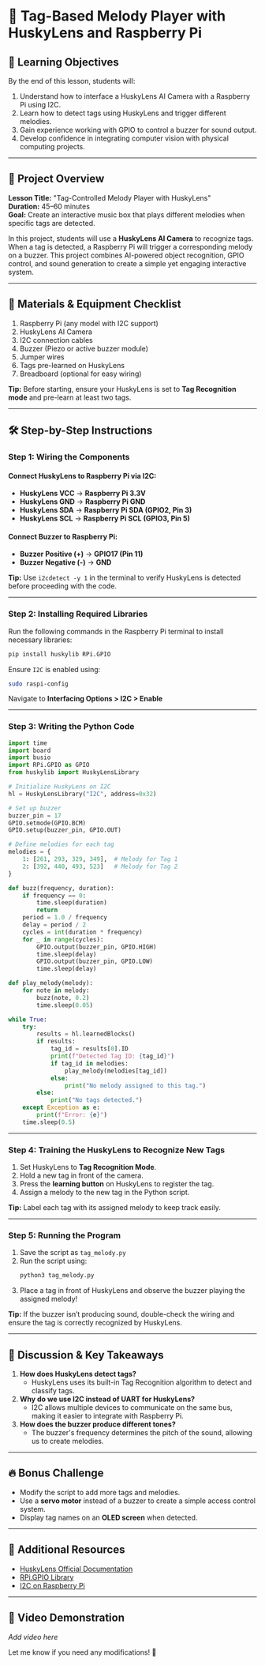 # 🎵 Tag-Based Melody Player with HuskyLens and Raspberry Pi

## 🎯 Learning Objectives
By the end of this lesson, students will:

1. Understand how to interface a HuskyLens AI Camera with a Raspberry Pi using I2C.
2. Learn how to detect tags using HuskyLens and trigger different melodies.
3. Gain experience working with GPIO to control a buzzer for sound output.
4. Develop confidence in integrating computer vision with physical computing projects.

---

## 🔎 Project Overview

**Lesson Title:** "Tag-Controlled Melody Player with HuskyLens"  
**Duration:** 45–60 minutes  
**Goal:** Create an interactive music box that plays different melodies when specific tags are detected.

In this project, students will use a **HuskyLens AI Camera** to recognize tags. When a tag is detected, a Raspberry Pi will trigger a corresponding melody on a buzzer. This project combines AI-powered object recognition, GPIO control, and sound generation to create a simple yet engaging interactive system.

---

## 🔧 Materials & Equipment Checklist

1. Raspberry Pi (any model with I2C support)
2. HuskyLens AI Camera
3. I2C connection cables
4. Buzzer (Piezo or active buzzer module)
5. Jumper wires
6. Tags pre-learned on HuskyLens
7. Breadboard (optional for easy wiring)

**Tip:** Before starting, ensure your HuskyLens is set to **Tag Recognition mode** and pre-learn at least two tags.

---

## 🛠 Step-by-Step Instructions

### **Step 1: Wiring the Components**

#### **Connect HuskyLens to Raspberry Pi via I2C:**
- **HuskyLens VCC** → **Raspberry Pi 3.3V**
- **HuskyLens GND** → **Raspberry Pi GND**
- **HuskyLens SDA** → **Raspberry Pi SDA (GPIO2, Pin 3)**
- **HuskyLens SCL** → **Raspberry Pi SCL (GPIO3, Pin 5)**

#### **Connect Buzzer to Raspberry Pi:**
- **Buzzer Positive (+)** → **GPIO17 (Pin 11)**
- **Buzzer Negative (-)** → **GND**

**Tip:** Use `i2cdetect -y 1` in the terminal to verify HuskyLens is detected before proceeding with the code.

---

### **Step 2: Installing Required Libraries**

Run the following commands in the Raspberry Pi terminal to install necessary libraries:

```bash
pip install huskylib RPi.GPIO
```

Ensure `I2C` is enabled using:

```bash
sudo raspi-config
```
Navigate to **Interfacing Options > I2C > Enable**

---

### **Step 3: Writing the Python Code**

```python
import time
import board
import busio
import RPi.GPIO as GPIO
from huskylib import HuskyLensLibrary

# Initialize HuskyLens on I2C
hl = HuskyLensLibrary("I2C", address=0x32)

# Set up buzzer
buzzer_pin = 17
GPIO.setmode(GPIO.BCM)
GPIO.setup(buzzer_pin, GPIO.OUT)

# Define melodies for each tag
melodies = {
    1: [261, 293, 329, 349],  # Melody for Tag 1
    2: [392, 440, 493, 523]   # Melody for Tag 2
}

def buzz(frequency, duration):
    if frequency == 0:
        time.sleep(duration)
        return
    period = 1.0 / frequency
    delay = period / 2
    cycles = int(duration * frequency)
    for _ in range(cycles):
        GPIO.output(buzzer_pin, GPIO.HIGH)
        time.sleep(delay)
        GPIO.output(buzzer_pin, GPIO.LOW)
        time.sleep(delay)

def play_melody(melody):
    for note in melody:
        buzz(note, 0.2)
        time.sleep(0.05)

while True:
    try:
        results = hl.learnedBlocks()
        if results:
            tag_id = results[0].ID
            print(f"Detected Tag ID: {tag_id}")
            if tag_id in melodies:
                play_melody(melodies[tag_id])
            else:
                print("No melody assigned to this tag.")
        else:
            print("No tags detected.")
    except Exception as e:
        print(f"Error: {e}")
    time.sleep(0.5)
```

---

### **Step 4: Training the HuskyLens to Recognize New Tags**

1. Set HuskyLens to **Tag Recognition Mode**.
2. Hold a new tag in front of the camera.
3. Press the **learning button** on HuskyLens to register the tag.
4. Assign a melody to the new tag in the Python script.

**Tip:** Label each tag with its assigned melody to keep track easily.

---

### **Step 5: Running the Program**

1. Save the script as `tag_melody.py`
2. Run the script using:
   ```bash
   python3 tag_melody.py
   ```
3. Place a tag in front of HuskyLens and observe the buzzer playing the assigned melody!

**Tip:** If the buzzer isn’t producing sound, double-check the wiring and ensure the tag is correctly recognized by HuskyLens.

---

## 🤖 Discussion & Key Takeaways

1. **How does HuskyLens detect tags?**
   - HuskyLens uses its built-in Tag Recognition algorithm to detect and classify tags.
2. **Why do we use I2C instead of UART for HuskyLens?**
   - I2C allows multiple devices to communicate on the same bus, making it easier to integrate with Raspberry Pi.
3. **How does the buzzer produce different tones?**
   - The buzzer's frequency determines the pitch of the sound, allowing us to create melodies.

---

## 🔥 Bonus Challenge

- Modify the script to add more tags and melodies.
- Use a **servo motor** instead of a buzzer to create a simple access control system.
- Display tag names on an **OLED screen** when detected.

---

## 📖 Additional Resources

- [HuskyLens Official Documentation](https://www.dfrobot.com/product-1922.html)
- [RPi.GPIO Library](https://sourceforge.net/p/raspberry-gpio-python/wiki/BasicUsage/)
- [I2C on Raspberry Pi](https://www.raspberrypi.org/documentation/hardware/raspberrypi/i2c/README.md)

---

## 🎥 Video Demonstration

*Add video here*

Let me know if you need any modifications! 🚀

